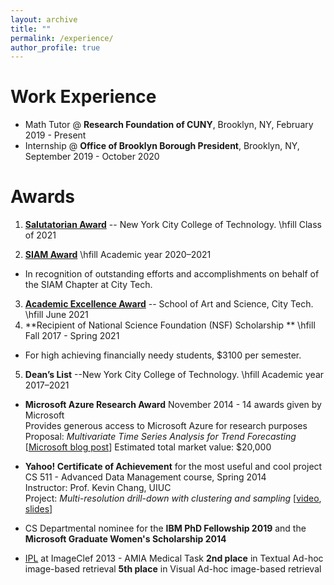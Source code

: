 ```yaml
---
layout: archive
title: ""
permalink: /experience/
author_profile: true
---
```



# Work Experience
- Math Tutor @ **Research Foundation of CUNY**, Brooklyn, NY, February 2019 - Present
- Internship @ **Office of Brooklyn Borough President**, Brooklyn, NY, September 2019 - October 2020

# Awards
1. [**Salutatorian Award**](https://drive.google.com/file/d/1kyjBZzHuZJoLkjpmwJXY3FCreK9e_pjK/view?usp=sharing) -- New York City College of Technology. \hfill Class of 2021

2. [**SIAM Award**](https://drive.google.com/file/d/1oPQlZW0NmvmBBsPL99mnMeRKjtMqjfvp/view?usp=sharing) \hfill Academic year 2020–2021

- In recognition of outstanding efforts and accomplishments 
on behalf of the SIAM Chapter at City Tech.  


3. [**Academic Excellence Award**](https://drive.google.com/file/d/1_Rtw5jhuiAtMpCsRQMaOkMNEJnM3bES8/view?usp=sharing) -- School of Art and Science, City Tech. \hfill June 2021
4. **Recipient of National Science Foundation (NSF) Scholarship ** \hfill Fall 2017 - Spring 2021 
- For high achieving financially needy students, $3100 per semester. 

5. **Dean’s List** --New York City College of Technology. \hfill 
Academic year 2017–2021

- **Microsoft Azure Research Award**
November 2014 - 14 awards given by Microsoft  
Provides generous access to Microsoft Azure for research purposes  
Proposal: *Multivariate Time Series Analysis for Trend Forecasting*  [[Microsoft blog post](https://blogs.technet.microsoft.com/machinelearning/2015/01/21/announcing-winners-of-the-azure-for-research-awards-for-ml/)]
Estimated total market value: $20,000  

- **Yahoo! Certificate of Achievement** for the most useful and cool project  
CS 511 - Advanced Data Management course, Spring 2014  
Instructor: Prof. Kevin Chang, UIUC  
Project: *Multi-resolution drill-down with clustering and sampling* [[video](https://www.youtube.com/watch?v=Be64SzC2I0k), [slides](/files/dora.pdf)]

- CS Departmental nominee for the **IBM PhD Fellowship 2019** and the **Microsoft Graduate Women's Scholarship 2014**

- [IPL](http://ipl.cs.aueb.gr) at ImageClef 2013 - AMIA Medical Task
**2nd place** in Textual Ad-hoc image-based retrieval 
**5th place** in Visual Ad-hoc image-based retrieval
